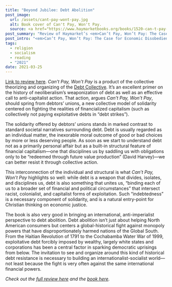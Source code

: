 ```yaml
---
title: "Beyond Jubilee: Debt Abolition"
post_image:
  url: /assets/cant-pay-wont-pay.jpg
  alt: Book cover of Can't Pay, Won't Pay.
  source: <a href="https://www.haymarketbooks.org/books/1520-can-t-pay-won-t-pay">Haymarket Books</a>
post_summary: "Review of Haymarket’s <em>Can’t Pay, Won’t Pay: The Case for Economic Disobedience and Debt Abolition</em> for <em>The Bias</em> magazine."
post_intro: "<em>Can’t Pay, Won’t Pay: The Case for Economic Disobedience and Debt Abolition</em> is an excellent new book from Haymarket that I have reviewed for <em>The Bias</em> magazine."
tags:
  - religion
  - socialism
  - reading
  - "2021"
date: 2021-03-25
---
```


[Link to review here](https://christiansocialism.com/debt-collective-cant-pay-wont-pay-christianity/). _Can’t Pay, Won’t Pay_ is a product of the collective theorizing and organizing of the [Debt Collective](https://debtcollective.org/). It’s an excellent primer on the history of neoliberalism’s weaponization of debt as well as an effective call to anti-capitalist action. That action, argues _Can’t Pay, Won’t Pay_, should spring from debtors’ unions, a new collective model of solidarity centered on fighting the realities of financialized capitalism (such as collectively not paying exploitative debts in “debt strikes”).

The solidarity offered by debtors’ unions stands in marked contrast to standard societal narratives surrounding debt. Debt is usually regarded as an individual matter, the inexorable moral outcome of good or bad choices by more or less deserving people. As soon as we start to understand debt not as a primarily personal affair but as a built-in structural feature of financial capitalism—one that disciplines us by saddling us with obligations only to be “redeemed through future value production” (David Harvey)—we can better resist it through collective action.

This interconnection of the individual and structural is what _Can’t Pay, Won’t Pay_ highlights so well: while debt is a weapon that divides, isolates, and disciplines us, debt is also something that unites us, “binding each of us to a broader set of financial and political circumstances” that intersect racist, colonialist, and capitalist forms of exploitation. Such “indebtedness” is a necessary component of solidarity, and is a natural entry-point for Christian thinking on economic justice.

The book is also very good in bringing an international, anti-imperialist perspective to debt abolition. Debt abolition isn’t just about helping North American consumers but centers a global-historical fight against monopoly powers that have disproportionately harmed nations of the Global South. From the Haitian Revolution of 1791 to the Cochabamba Water War of 1999, exploitative debt forcibly imposed by wealthy, largely white states and corporations has been a central factor in sparking democratic uprisings from below. The invitation to see and organize around this kind of historical debt resistance is necessary to building an internationalist-socialist world—not least because the fight is very often against the same international financial powers.

_Check out the [full review here](https://christiansocialism.com/debt-collective-cant-pay-wont-pay-christianity/) and the [book here](https://www.haymarketbooks.org/books/1520-can-t-pay-won-t-pay)._
